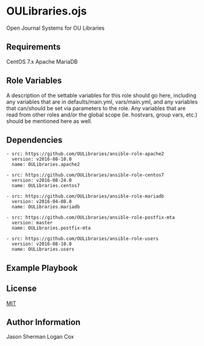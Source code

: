 OULibraries.ojs
=========

Open Journal Systems for OU Libraries

Requirements
------------

CentOS 7.x
Apache
MariaDB

Role Variables
--------------

A description of the settable variables for this role should go here, including any variables that are in defaults/main.yml, vars/main.yml, and any variables that can/should be set via parameters to the role. Any variables that are read from other roles and/or the global scope (ie. hostvars, group vars, etc.) should be mentioned here as well.

Dependencies
------------

```
- src: https://github.com/OULibraries/ansible-role-apache2
  version: v2016-08-10.0
  name: OULibraries.apache2

- src: https://github.com/OULibraries/ansible-role-centos7
  version: v2016-08-24.0
  name: OULibraries.centos7

- src: https://github.com/OULibraries/ansible-role-mariadb
  version: v2016-04-08.0
  name: OULibraries.mariadb

- src: https://github.com/OULibraries/ansible-role-postfix-mta
  version: master
  name: OULibraries.postfix-mta

- src: https://github.com/OULibraries/ansible-role-users
  version: v2016-08-10.0
  name: OULibraries.users
```

Example Playbook
----------------

License
-------

[MIT](https://github.com/OULibraries/ansible-role-ojs/blob/master/LICENSE)

Author Information
------------------
Jason Sherman
Logan Cox
